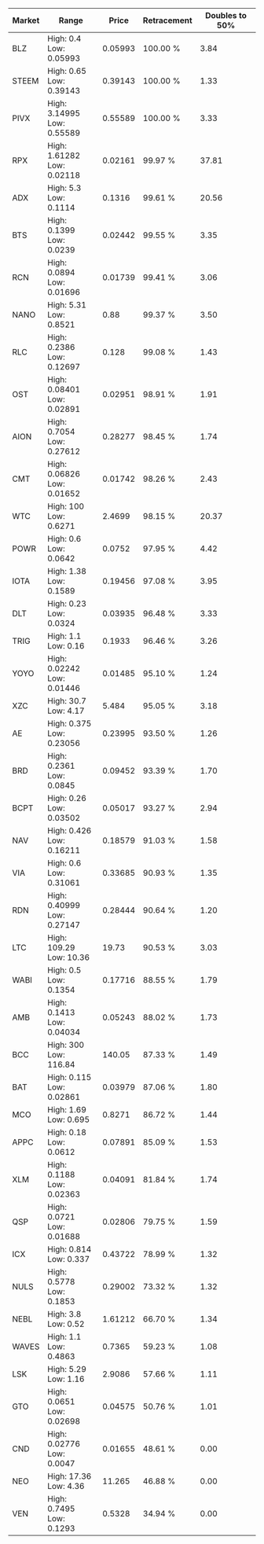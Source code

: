 | Market | Range | Price| Retracement | Doubles to 50% |
| --- | --- | --- | --- | --- |
| BLZ | High: 0.4<br />Low: 0.05993 | 0.05993 | 100.00 % | 3.84 |
| STEEM | High: 0.65<br />Low: 0.39143 | 0.39143 | 100.00 % | 1.33 |
| PIVX | High: 3.14995<br />Low: 0.55589 | 0.55589 | 100.00 % | 3.33 |
| RPX | High: 1.61282<br />Low: 0.02118 | 0.02161 | 99.97 % | 37.81 |
| ADX | High: 5.3<br />Low: 0.1114 | 0.1316 | 99.61 % | 20.56 |
| BTS | High: 0.1399<br />Low: 0.0239 | 0.02442 | 99.55 % | 3.35 |
| RCN | High: 0.0894<br />Low: 0.01696 | 0.01739 | 99.41 % | 3.06 |
| NANO | High: 5.31<br />Low: 0.8521 | 0.88 | 99.37 % | 3.50 |
| RLC | High: 0.2386<br />Low: 0.12697 | 0.128 | 99.08 % | 1.43 |
| OST | High: 0.08401<br />Low: 0.02891 | 0.02951 | 98.91 % | 1.91 |
| AION | High: 0.7054<br />Low: 0.27612 | 0.28277 | 98.45 % | 1.74 |
| CMT | High: 0.06826<br />Low: 0.01652 | 0.01742 | 98.26 % | 2.43 |
| WTC | High: 100<br />Low: 0.6271 | 2.4699 | 98.15 % | 20.37 |
| POWR | High: 0.6<br />Low: 0.0642 | 0.0752 | 97.95 % | 4.42 |
| IOTA | High: 1.38<br />Low: 0.1589 | 0.19456 | 97.08 % | 3.95 |
| DLT | High: 0.23<br />Low: 0.0324 | 0.03935 | 96.48 % | 3.33 |
| TRIG | High: 1.1<br />Low: 0.16 | 0.1933 | 96.46 % | 3.26 |
| YOYO | High: 0.02242<br />Low: 0.01446 | 0.01485 | 95.10 % | 1.24 |
| XZC | High: 30.7<br />Low: 4.17 | 5.484 | 95.05 % | 3.18 |
| AE | High: 0.375<br />Low: 0.23056 | 0.23995 | 93.50 % | 1.26 |
| BRD | High: 0.2361<br />Low: 0.0845 | 0.09452 | 93.39 % | 1.70 |
| BCPT | High: 0.26<br />Low: 0.03502 | 0.05017 | 93.27 % | 2.94 |
| NAV | High: 0.426<br />Low: 0.16211 | 0.18579 | 91.03 % | 1.58 |
| VIA | High: 0.6<br />Low: 0.31061 | 0.33685 | 90.93 % | 1.35 |
| RDN | High: 0.40999<br />Low: 0.27147 | 0.28444 | 90.64 % | 1.20 |
| LTC | High: 109.29<br />Low: 10.36 | 19.73 | 90.53 % | 3.03 |
| WABI | High: 0.5<br />Low: 0.1354 | 0.17716 | 88.55 % | 1.79 |
| AMB | High: 0.1413<br />Low: 0.04034 | 0.05243 | 88.02 % | 1.73 |
| BCC | High: 300<br />Low: 116.84 | 140.05 | 87.33 % | 1.49 |
| BAT | High: 0.115<br />Low: 0.02861 | 0.03979 | 87.06 % | 1.80 |
| MCO | High: 1.69<br />Low: 0.695 | 0.8271 | 86.72 % | 1.44 |
| APPC | High: 0.18<br />Low: 0.0612 | 0.07891 | 85.09 % | 1.53 |
| XLM | High: 0.1188<br />Low: 0.02363 | 0.04091 | 81.84 % | 1.74 |
| QSP | High: 0.0721<br />Low: 0.01688 | 0.02806 | 79.75 % | 1.59 |
| ICX | High: 0.814<br />Low: 0.337 | 0.43722 | 78.99 % | 1.32 |
| NULS | High: 0.5778<br />Low: 0.1853 | 0.29002 | 73.32 % | 1.32 |
| NEBL | High: 3.8<br />Low: 0.52 | 1.61212 | 66.70 % | 1.34 |
| WAVES | High: 1.1<br />Low: 0.4863 | 0.7365 | 59.23 % | 1.08 |
| LSK | High: 5.29<br />Low: 1.16 | 2.9086 | 57.66 % | 1.11 |
| GTO | High: 0.0651<br />Low: 0.02698 | 0.04575 | 50.76 % | 1.01 |
| CND | High: 0.02776<br />Low: 0.0047 | 0.01655 | 48.61 % | 0.00 |
| NEO | High: 17.36<br />Low: 4.36 | 11.265 | 46.88 % | 0.00 |
| VEN | High: 0.7495<br />Low: 0.1293 | 0.5328 | 34.94 % | 0.00 |
